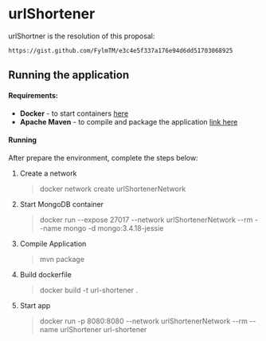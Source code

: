 # urlShortener

urlShortner is the resolution of this proposal:

	https://gist.github.com/FylmTM/e3c4e5f337a176e94d6dd51703068925

## Running the application

#### Requirements:
* **Docker** - to start containers [here](https://www.docker.com/products/docker-desktop)
* **Apache Maven** - to compile and package the application [link here](https://maven.apache.org/)

#### Running

After prepare the environment, complete the steps below:

1. Create a network

	> docker network create urlShortenerNetwork

2. Start MongoDB container

	> docker run --expose 27017 --network urlShortenerNetwork --rm --name mongo -d mongo:3.4.18-jessie
	
3. Compile Application

	> mvn package
	
4. Build dockerfile

	> docker build -t url-shortener .

5. Start app

	> docker run -p 8080:8080 --network urlShortenerNetwork --rm --name urlShortener url-shortener
